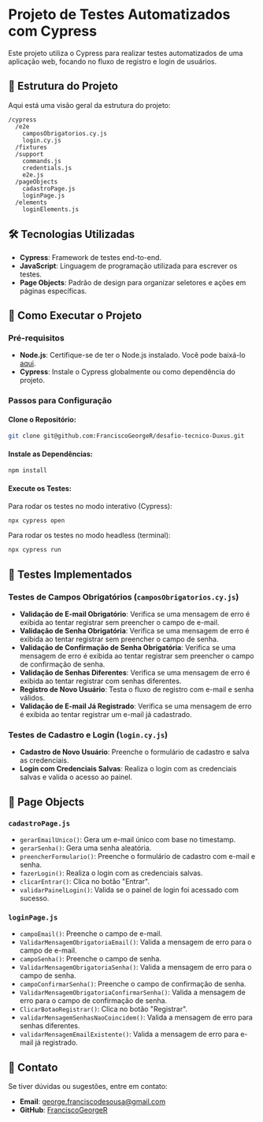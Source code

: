 # Projeto de Testes Automatizados com Cypress

Este projeto utiliza o Cypress para realizar testes automatizados de uma aplicação web, focando no fluxo de registro e login de usuários.

## 📁 Estrutura do Projeto
Aqui está uma visão geral da estrutura do projeto:

```
/cypress
  /e2e
    camposObrigatorios.cy.js      
    login.cy.js                  
  /fixtures                 
  /support
    commands.js                 
    credentials.js               
    e2e.js                       
  /pageObjects
    cadastroPage.js              
    loginPage.js                 
  /elements
    loginElements.js            
```

## 🛠️ Tecnologias Utilizadas
- **Cypress**: Framework de testes end-to-end.
- **JavaScript**: Linguagem de programação utilizada para escrever os testes.
- **Page Objects**: Padrão de design para organizar seletores e ações em páginas específicas.

## 🚀 Como Executar o Projeto

### Pré-requisitos
- **Node.js**: Certifique-se de ter o Node.js instalado. Você pode baixá-lo [aqui](https://nodejs.org/).
- **Cypress**: Instale o Cypress globalmente ou como dependência do projeto.

### Passos para Configuração

#### Clone o Repositório:
```bash
git clone git@github.com:FranciscoGeorgeR/desafio-tecnico-Duxus.git
```

#### Instale as Dependências:
```bash
npm install
```

#### Execute os Testes:

Para rodar os testes no modo interativo (Cypress):
```bash
npx cypress open
```

Para rodar os testes no modo headless (terminal):
```bash
npx cypress run
```

## 🧪 Testes Implementados

### Testes de Campos Obrigatórios (`camposObrigatorios.cy.js`)
- **Validação de E-mail Obrigatório**: Verifica se uma mensagem de erro é exibida ao tentar registrar sem preencher o campo de e-mail.
- **Validação de Senha Obrigatória**: Verifica se uma mensagem de erro é exibida ao tentar registrar sem preencher o campo de senha.
- **Validação de Confirmação de Senha Obrigatória**: Verifica se uma mensagem de erro é exibida ao tentar registrar sem preencher o campo de confirmação de senha.
- **Validação de Senhas Diferentes**: Verifica se uma mensagem de erro é exibida ao tentar registrar com senhas diferentes.
- **Registro de Novo Usuário**: Testa o fluxo de registro com e-mail e senha válidos.
- **Validação de E-mail Já Registrado**: Verifica se uma mensagem de erro é exibida ao tentar registrar um e-mail já cadastrado.

### Testes de Cadastro e Login (`login.cy.js`)
- **Cadastro de Novo Usuário**: Preenche o formulário de cadastro e salva as credenciais.
- **Login com Credenciais Salvas**: Realiza o login com as credenciais salvas e valida o acesso ao painel.

## 📂 Page Objects

### `cadastroPage.js`
- `gerarEmailUnico()`: Gera um e-mail único com base no timestamp.
- `gerarSenha()`: Gera uma senha aleatória.
- `preencherFormulario()`: Preenche o formulário de cadastro com e-mail e senha.
- `fazerLogin()`: Realiza o login com as credenciais salvas.
- `clicarEntrar()`: Clica no botão "Entrar".
- `validarPainelLogin()`: Valida se o painel de login foi acessado com sucesso.

### `loginPage.js`
- `campoEmail()`: Preenche o campo de e-mail.
- `ValidarMensagemObrigatoriaEmail()`: Valida a mensagem de erro para o campo de e-mail.
- `campoSenha()`: Preenche o campo de senha.
- `ValidarMensagemObrigatoriaSenha()`: Valida a mensagem de erro para o campo de senha.
- `campoConfirmarSenha()`: Preenche o campo de confirmação de senha.
- `ValidarMensagemObrigatoriaConfirmarSenha()`: Valida a mensagem de erro para o campo de confirmação de senha.
- `ClicarBotaoRegistrar()`: Clica no botão "Registrar".
- `validarMensagemSenhasNaoCoincidem()`: Valida a mensagem de erro para senhas diferentes.
- `validarMensagemEmailExistente()`: Valida a mensagem de erro para e-mail já registrado.

## 📧 Contato
Se tiver dúvidas ou sugestões, entre em contato:

- **Email**: george.franciscodesousa@gmail.com
- **GitHub**: [FranciscoGeorgeR](https://github.com/FranciscoGeorgeR)

